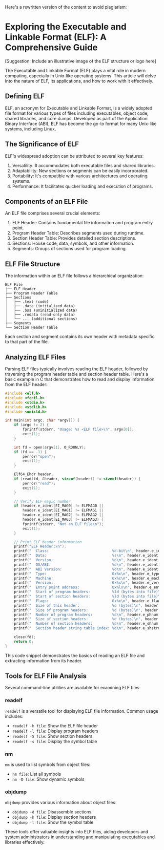 Here's a rewritten version of the content to avoid plagiarism:

# Exploring the Executable and Linkable Format (ELF): A Comprehensive Guide

[Suggestion: Include an illustrative image of the ELF structure or logo here]

The Executable and Linkable Format (ELF) plays a vital role in modern computing, especially in Unix-like operating systems. This article will delve into the nature of ELF, its applications, and how to work with it effectively.

## Defining ELF

ELF, an acronym for Executable and Linkable Format, is a widely adopted file format for various types of files including executables, object code, shared libraries, and core dumps. Developed as part of the Application Binary Interface (ABI), ELF has become the go-to format for many Unix-like systems, including Linux.

## The Significance of ELF

ELF's widespread adoption can be attributed to several key features:

1. Versatility: It accommodates both executable files and shared libraries.
2. Adaptability: New sections or segments can be easily incorporated.
3. Portability: It's compatible with various architectures and operating systems.
4. Performance: It facilitates quicker loading and execution of programs.

## Components of an ELF File

An ELF file comprises several crucial elements:

1. ELF Header: Contains fundamental file information and program entry point.
2. Program Header Table: Describes segments used during runtime.
3. Section Header Table: Provides detailed section descriptions.
4. Sections: House code, data, symbols, and other information.
5. Segments: Groups of sections used for program loading.

## ELF File Structure

The information within an ELF file follows a hierarchical organization:

```
ELF File
├── ELF Header
├── Program Header Table
├── Sections
│   ├── .text (code)
│   ├── .data (initialized data)
│   ├── .bss (uninitialized data)
│   ├── .rodata (read-only data)
│   └── ... (additional sections)
├── Segments
└── Section Header Table
```

Each section and segment contains its own header with metadata specific to that part of the file.

## Analyzing ELF Files

Parsing ELF files typically involves reading the ELF header, followed by traversing the program header table and section header table. Here's a basic example in C that demonstrates how to read and display information from the ELF header:

```c
#include <elf.h>
#include <fcntl.h>
#include <stdio.h>
#include <stdlib.h>
#include <unistd.h>

int main(int argc, char *argv[]) {
    if (argc != 2) {
        fprintf(stderr, "Usage: %s <ELF file>\n", argv[0]);
        exit(1);
    }

    int fd = open(argv[1], O_RDONLY);
    if (fd == -1) {
        perror("open");
        exit(1);
    }

    Elf64_Ehdr header;
    if (read(fd, &header, sizeof(header)) != sizeof(header)) {
        perror("read");
        exit(1);
    }

    // Verify ELF magic number
    if (header.e_ident[EI_MAG0] != ELFMAG0 ||
        header.e_ident[EI_MAG1] != ELFMAG1 ||
        header.e_ident[EI_MAG2] != ELFMAG2 ||
        header.e_ident[EI_MAG3] != ELFMAG3) {
        fprintf(stderr, "Not an ELF file\n");
        exit(1);
    }

    // Print ELF header information
    printf("ELF Header:\n");
    printf("  Class:                             %d-bit\n", header.e_ident[EI_CLASS] == ELFCLASS64 ? 64 : 32);
    printf("  Data:                              %s\n", header.e_ident[EI_DATA] == ELFDATA2LSB ? "2's complement, little endian" : "2's complement, big endian");
    printf("  Version:                           %d\n", header.e_ident[EI_VERSION]);
    printf("  OS/ABI:                            %d\n", header.e_ident[EI_OSABI]);
    printf("  ABI Version:                       %d\n", header.e_ident[EI_ABIVERSION]);
    printf("  Type:                              0x%x\n", header.e_type);
    printf("  Machine:                           0x%x\n", header.e_machine);
    printf("  Version:                           0x%x\n", header.e_version);
    printf("  Entry point address:               0x%lx\n", header.e_entry);
    printf("  Start of program headers:          %ld (bytes into file)\n", header.e_phoff);
    printf("  Start of section headers:          %ld (bytes into file)\n", header.e_shoff);
    printf("  Flags:                             0x%x\n", header.e_flags);
    printf("  Size of this header:               %d (bytes)\n", header.e_ehsize);
    printf("  Size of program headers:           %d (bytes)\n", header.e_phentsize);
    printf("  Number of program headers:         %d\n", header.e_phnum);
    printf("  Size of section headers:           %d (bytes)\n", header.e_shentsize);
    printf("  Number of section headers:         %d\n", header.e_shnum);
    printf("  Section header string table index: %d\n", header.e_shstrndx);

    close(fd);
    return 0;
}
```

This code snippet demonstrates the basics of reading an ELF file and extracting information from its header.

## Tools for ELF File Analysis

Several command-line utilities are available for examining ELF files:

### readelf

`readelf` is a versatile tool for displaying ELF file information. Common usage includes:

- `readelf -h file`: Show the ELF file header
- `readelf -l file`: Display program headers
- `readelf -S file`: Show section headers
- `readelf -s file`: Display the symbol table

### nm

`nm` is used to list symbols from object files:

- `nm file`: List all symbols
- `nm -D file`: Show dynamic symbols

### objdump

`objdump` provides various information about object files:

- `objdump -d file`: Disassemble sections
- `objdump -h file`: Display section headers
- `objdump -t file`: Show the symbol table

These tools offer valuable insights into ELF files, aiding developers and system administrators in understanding and manipulating executables and libraries effectively.

